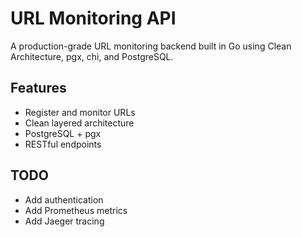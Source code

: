 # URL Monitoring API

A production-grade URL monitoring backend built in Go using Clean Architecture, pgx, chi, and PostgreSQL.

## Features

- Register and monitor URLs
- Clean layered architecture
- PostgreSQL + pgx
- RESTful endpoints

## TODO

- Add authentication
- Add Prometheus metrics
- Add Jaeger tracing
